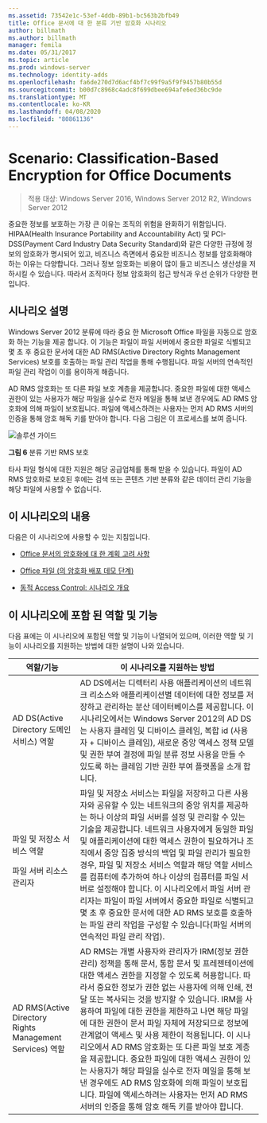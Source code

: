 ```yaml
---
ms.assetid: 73542e1c-53ef-4ddb-89b1-bc563b2bfb49
title: Office 문서에 대 한 분류 기반 암호화 시나리오
author: billmath
ms.author: billmath
manager: femila
ms.date: 05/31/2017
ms.topic: article
ms.prod: windows-server
ms.technology: identity-adds
ms.openlocfilehash: fa6de270d7d6acf4bf7c99f9a5f9f9457b80b55d
ms.sourcegitcommit: b00d7c8968c4adc8f699dbee694afe6ed36bc9de
ms.translationtype: MT
ms.contentlocale: ko-KR
ms.lasthandoff: 04/08/2020
ms.locfileid: "80861136"
---
```

# <a name="scenario-classification-based-encryption-for-office-documents"></a>Scenario: Classification-Based Encryption for Office Documents

>적용 대상: Windows Server 2016, Windows Server 2012 R2, Windows Server 2012

중요한 정보를 보호하는 가장 큰 이유는 조직의 위험을 완화하기 위함입니다. HIPAA(Health Insurance Portability and Accountability Act) 및 PCI-DSS(Payment Card Industry Data Security Standard)와 같은 다양한 규정에 정보의 암호화가 명시되어 있고, 비즈니스 측면에서 중요한 비즈니스 정보를 암호화해야 하는 이유는 다양합니다. 그러나 정보 암호화는 비용이 많이 들고 비즈니스 생산성을 저하시킬 수 있습니다. 따라서 조직마다 정보 암호화의 접근 방식과 우선 순위가 다양한 편입니다.  
  
## <a name="scenario-description"></a><a name="BKMK_OVER"></a>시나리오 설명  
 Windows Server 2012 분류에 따라 중요 한 Microsoft Office 파일을 자동으로 암호화 하는 기능을 제공 합니다. 이 기능은 파일이 파일 서버에서 중요한 파일로 식별되고 몇 초 후 중요한 문서에 대한 AD RMS(Active Directory Rights Management Services) 보호를 호출하는 파일 관리 작업을 통해 수행됩니다. 파일 서버의 연속적인 파일 관리 작업이 이를 용이하게 해줍니다.  
  
AD RMS 암호화는 또 다른 파일 보호 계층을 제공합니다. 중요한 파일에 대한 액세스 권한이 있는 사용자가 해당 파일을 실수로 전자 메일을 통해 보낸 경우에도 AD RMS 암호화에 의해 파일이 보호됩니다. 파일에 액세스하려는 사용자는 먼저 AD RMS 서버의 인증을 통해 암호 해독 키를 받아야 합니다. 다음 그림은 이 프로세스를 보여 줍니다.  
  
![솔루션 가이드](media/Scenario--Classification-Based-Encryption-for-Office-Documents/DynamicAccessControl_RevGuide_6.JPG)  
  
**그림 6** 분류 기반 RMS 보호  
  
타사 파일 형식에 대한 지원은 해당 공급업체를 통해 받을 수 있습니다. 파일이 AD RMS 암호화로 보호된 후에는 검색 또는 콘텐츠 기반 분류와 같은 데이터 관리 기능을 해당 파일에 사용할 수 없습니다.  
  
## <a name="in-this-scenario"></a>이 시나리오의 내용  
다음은 이 시나리오에 사용할 수 있는 지침입니다.  
  
-   [Office 문서의 암호화에 대 한 계획 고려 사항](assetId:///14714ba6-d6a2-45e4-aae5-d3318817e52a)  
  
-   [Office 파일 &#40;의 암호화 배포 데모 단계&#41;](Deploy-Encryption-of-Office-Files--Demonstration-Steps-.md)  
  
-   [동적 Access Control: 시나리오 개요](Dynamic-Access-Control--Scenario-Overview.md)  
  
## <a name="roles-and-features-included-in-this-scenario"></a><a name="BKMK_NEW"></a>이 시나리오에 포함 된 역할 및 기능  
다음 표에는 이 시나리오에 포함된 역할 및 기능이 나열되어 있으며, 이러한 역할 및 기능이 시나리오를 지원하는 방법에 대한 설명이 나와 있습니다.  
  
|역할/기능|이 시나리오를 지원하는 방법|  
|-----------------|---------------------------------|  
|AD DS(Active Directory 도메인 서비스) 역할|AD DS에서는 디렉터리 사용 애플리케이션의 네트워크 리소스와 애플리케이션별 데이터에 대한 정보를 저장하고 관리하는 분산 데이터베이스를 제공합니다. 이 시나리오에서는 Windows Server 2012의 AD DS는 사용자 클레임 및 디바이스 클레임, 복합 id (사용자 + 디바이스 클레임), 새로운 중앙 액세스 정책 모델 및 권한 부여 결정에 파일 분류 정보 사용을 만들 수 있도록 하는 클레임 기반 권한 부여 플랫폼을 소개 합니다.|  
|파일 및 저장소 서비스 역할<p>파일 서버 리소스 관리자|파일 및 저장소 서비스는 파일을 저장하고 다른 사용자와 공유할 수 있는 네트워크의 중앙 위치를 제공하는 하나 이상의 파일 서버를 설정 및 관리할 수 있는 기술을 제공합니다. 네트워크 사용자에게 동일한 파일 및 애플리케이션에 대한 액세스 권한이 필요하거나 조직에서 중앙 집중 방식의 백업 및 파일 관리가 필요한 경우, 파일 및 저장소 서비스 역할과 해당 역할 서비스를 컴퓨터에 추가하여 하나 이상의 컴퓨터를 파일 서버로 설정해야 합니다. 이 시나리오에서 파일 서버 관리자는 파일이 파일 서버에서 중요한 파일로 식별되고 몇 초 후 중요한 문서에 대한 AD RMS 보호를 호출하는 파일 관리 작업을 구성할 수 있습니다(파일 서버의 연속적인 파일 관리 작업).|  
|AD RMS(Active Directory Rights Management Services) 역할|AD RMS는 개별 사용자와 관리자가 IRM(정보 권한 관리) 정책을 통해 문서, 통합 문서 및 프레젠테이션에 대한 액세스 권한을 지정할 수 있도록 허용합니다. 따라서 중요한 정보가 권한 없는 사용자에 의해 인쇄, 전달 또는 복사되는 것을 방지할 수 있습니다. IRM을 사용하여 파일에 대한 권한을 제한하고 나면 해당 파일에 대한 권한이 문서 파일 자체에 저장되므로 정보에 관계없이 액세스 및 사용 제한이 적용됩니다. 이 시나리오에서 AD RMS 암호화는 또 다른 파일 보호 계층을 제공합니다. 중요한 파일에 대한 액세스 권한이 있는 사용자가 해당 파일을 실수로 전자 메일을 통해 보낸 경우에도 AD RMS 암호화에 의해 파일이 보호됩니다. 파일에 액세스하려는 사용자는 먼저 AD RMS 서버의 인증을 통해 암호 해독 키를 받아야 합니다.|  
  


